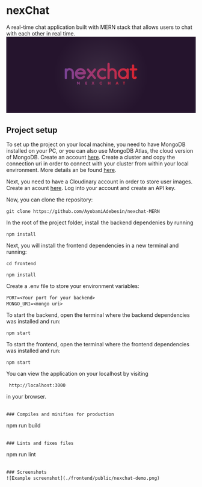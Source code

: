 # nexChat
A real-time chat application built with MERN stack that allows users to chat with each other in real time.
![Example screenshot](./frontend/public/nexChat.png)

## Project setup
To set up the project on your local machine, you need to have MongoDB installed on your PC, or you can also use MongoDB Atlas, the cloud version of MongoDB. Create an account [here](https://www.mongodb.com/). Create a cluster and copy the connection uri in order to connect with your cluster from within your local environment. More details an be found [here](https://www.mongodb.com/docs/drivers/node/current/fundamentals/connection/connect/#std-label-node-connect-to-mongodb).

Next, you need to have a Cloudinary account in order to store user images. Create an acount [here](https://cloudinary.com/). Log into your account and create an API key.

Now, you can clone the repository:
```
git clone https://github.com/AyobamiAdebesin/nexchat-MERN
```
In the root of the project folder, install the backend dependenies by running
```
npm install
```
Next, you will install the frontend dependencies in a new terminal and running:
```
cd frontend
```
```
npm install
```

Create a .env file to store your environment variables:
```
PORT=<Your port for your backend>
MONGO_URI=<mongo uri>
```

To start the backend, open the terminal where the backend dependencies was installed and run:

```
npm start
```

To start the frontend, open the terminal where the frontend dependencies was installed and run:
```
npm start
```

You can view the application on your localhost by visiting
```
 http://localhost:3000
```
in your browser.

```

### Compiles and minifies for production
```
npm run build
```

### Lints and fixes files
```
npm run lint
```

### Screenshots
![Example screenshot](./frontend/public/nexchat-demo.png)